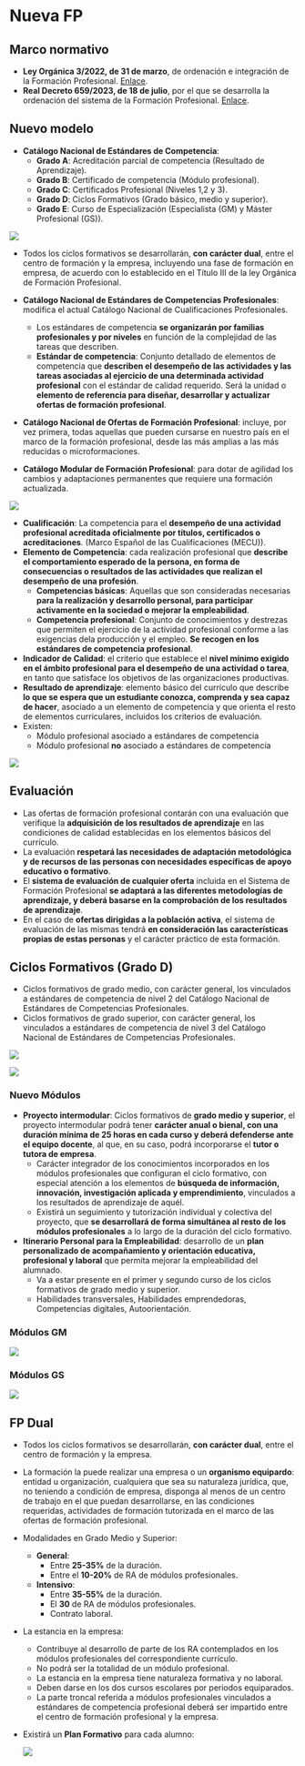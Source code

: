 # Nueva FP

## Marco normativo

* **Ley Orgánica 3/2022, de 31 de marzo**, de ordenación e integración de la Formación Profesional. [Enlace](https://www.boe.es/diario_boe/txt.php?id=BOE-A-2022-5139).
* **Real Decreto 659/2023, de 18 de julio**, por el que se desarrolla la ordenación del sistema de la Formación Profesional. [Enlace](https://www.boe.es/diario_boe/txt.php?id=BOE-A-2023-16889).

## Nuevo modelo

* **Catálogo Nacional de Estándares de Competencia**:
    * **Grado A**: Acreditación parcial de competencia (Resultado de Aprendizaje).
    * **Grado B**: Certificado de competencia (Módulo profesional).
    * **Grado C**: Certificados Profesional (Niveles 1,2 y 3).
    * **Grado D**: Ciclos Formativos (Grado básico, medio y superior).
    * **Grado E**: Curso de Especialización (Especialista (GM) y Máster Profesional (GS)).

![ ](img/modelo.png)

* Todos los ciclos formativos se desarrollarán, **con carácter dual**, entre el centro de formación y la empresa, incluyendo una fase de formación en empresa, de acuerdo con lo establecido en el Título III de la ley Orgánica de Formación Profesional.

* **Catálogo Nacional de Estándares de Competencias Profesionales**: modifica el actual Catálogo Nacional de Cualificaciones Profesionales.
    * Los estándares de competencia **se organizarán por familias profesionales y por niveles** en función de la complejidad de las tareas que describen.
    * **Estándar de competencia**: Conjunto detallado de elementos de competencia que **describen el desempeño de las actividades y las tareas asociadas al ejercicio de una determinada actividad profesional** con el estándar de calidad requerido. Será la unidad o **elemento de referencia para diseñar, desarrollar y actualizar ofertas de formación profesional**.
* **Catálogo Nacional de Ofertas de Formación Profesional**: incluye, por vez primera, todas aquellas que pueden cursarse en nuestro país en el marco de la formación profesional, desde las más amplias a las más reducidas o microformaciones.
* **Catálogo Modular de Formación Profesional**: para dotar de agilidad los cambios y adaptaciones permanentes que requiere una formación actualizada.

![ ](img/catalogos.png)

* **Cualificación**: La competencia para el **desempeño de una actividad profesional acreditada oficialmente por títulos, certificados o acreditaciones**. (Marco Español de las Cualificaciones (MECU)).
* **Elemento de Competencia**: cada realización profesional que **describe el comportamiento esperado de la persona, en forma de consecuencias o resultados de las actividades que realizan el desempeño de una profesión**.
    * **Competencias básicas**: Aquellas que son consideradas necesarias **para la realización y desarrollo personal, para participar activamente en la sociedad o mejorar la empleabilidad**.
    * **Competencia profesional**: Conjunto de conocimientos y destrezas que permiten el ejercicio de la actividad profesional conforme a las exigencias dela producción y el empleo. **Se recogen en los estándares de competencia profesional**.
* **Indicador de Calidad**: el criterio que establece el **nivel mínimo exigido en el ámbito profesional para el desempeño de una actividad o tarea**, en tanto que satisface los objetivos de las organizaciones productivas. 
* **Resultado de aprendizaje**: elemento básico del currículo que describe **lo que se espera que un estudiante conozca, comprenda y sea capaz de hacer**, asociado a un elemento de competencia y que orienta el resto de elementos curriculares, incluidos los criterios de evaluación.
* Existen:
    * Módulo profesional asociado a estándares de competencia
    * Módulo profesional **no** asociado a estándares de competencia

![ ](img/cualificación.png)

## Evaluación

* Las ofertas de formación profesional contarán con una evaluación que verifique la **adquisición de los resultados de aprendizaje** en las condiciones de calidad establecidas en los elementos básicos del currículo.
* La evaluación **respetará las necesidades de adaptación metodológica y de recursos de las personas con necesidades específicas de apoyo educativo o formativo**.
* El **sistema de evaluación de cualquier oferta** incluida en el Sistema de Formación Profesional **se adaptará a las diferentes metodologías de aprendizaje, y deberá basarse en la comprobación de los resultados de aprendizaje**.
* En el caso de **ofertas dirigidas a la población activa**, el sistema de evaluación de las mismas tendrá **en consideración las características propias de estas personas** y el carácter práctico de esta formación.

## Ciclos Formativos (Grado D)

* Ciclos formativos de grado medio, con carácter general, los vinculados a estándares de competencia de nivel 2 del Catálogo Nacional de Estándares de Competencias Profesionales.
* Ciclos formativos de grado superior, con carácter general, los vinculados a estándares de competencia de nivel 3 del Catálogo Nacional de Estándares de Competencias Profesionales.

![ ](img/ciclos.png)

![ ](img/ciclos2.png)

### Nuevo Módulos

* **Proyecto intermodular**: Ciclos formativos de **grado medio y superior**, el proyecto intermodular podrá tener **carácter anual o bienal, con una duración mínima de 25 horas en cada curso y deberá defenderse ante el equipo docente**, al que, en su caso, podrá incorporarse el **tutor o tutora de empresa**.
    * Carácter integrador de los conocimientos incorporados en los módulos profesionales que configuran el ciclo formativo, con especial atención a los elementos de **búsqueda de información, innovación, investigación aplicada y emprendimiento**, vinculados a los resultados de aprendizaje de aquél.
    * Existirá un seguimiento y tutorización individual y colectiva del proyecto, que **se desarrollará de forma simultánea al resto de los módulos profesionales** a lo largo de la duración del ciclo formativo.
* **Itinerario Personal para la Empleabilidad**: desarrollo de un **plan personalizado de acompañamiento y orientación educativa, profesional y laboral** que permita mejorar la empleabilidad del alumnado.
    * Va a estar presente en el primer y segundo curso de los ciclos formativos de grado medio y superior.
    * Habilidades transversales, Habilidades emprendedoras, Competencias digitales, Autoorientación.

### Módulos GM

![ ](img/gm.png)

### Módulos GS

![ ](img/gs.png)

## FP Dual

* Todos los ciclos formativos se desarrollarán, **con carácter dual**, entre el centro de formación y la empresa.
* La formación la puede realizar una empresa o un **organismo equipardo**: entidad u organización, cualquiera que sea su naturaleza jurídica, que, no teniendo  a condición de empresa, disponga al menos de un centro de trabajo en el que puedan desarrollarse, en las condiciones requeridas, actividades de formación tutorizada en el marco de las ofertas de formación profesional.

* Modalidades en Grado Medio y Superior:
    * **General**:
        * Entre **25-35%** de la duración.
        * Entre el **10-20%** de RA de módulos profesionales.
    * **Intensivo**:
        * Entre **35-55%** de la duración.
        * El **30** de RA de módulos profesionales.
        * Contrato laboral.
* La estancia en la empresa:
    * Contribuye al desarrollo de parte de los RA contemplados en los módulos profesionales del correspondiente currículo.
    * No podrá ser la totalidad de un módulo profesional.
    * La estancia en la empresa tiene naturaleza formativa y no laboral.
    * Deben darse en los dos cursos escolares por periodos equiparados.
    * La parte troncal referida a módulos profesionales vinculados a estándares de competencia profesional deberá ser impartido entre el centro de formación profesional y la empresa.
* Existirá un **Plan Formativo** para cada alumno:
    
    ![ ](img/plan.png)
    
